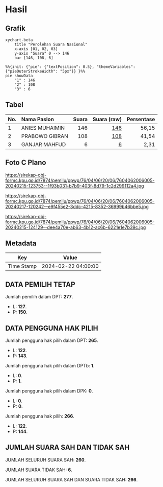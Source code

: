 # Hasil

## Grafik

```mermaid
xychart-beta
    title "Perolehan Suara Nasional"
    x-axis [01, 02, 03]
    y-axis "Suara" 0 --> 146
    bar [146, 108, 6]
```

```mermaid
%%{init: {"pie": {"textPosition": 0.5}, "themeVariables": {"pieOuterStrokeWidth": "5px"}} }%%
pie showData
    "1" : 146
    "2" : 108
    "3" : 6
```

## Tabel

| No. | Nama Paslon    | Suara | Suara (raw) | Persentase |
|:--- |:-------------- | -----:| -----------:| ----------:|
| 1   | ANIES MUHAIMIN | 146   | [146][p-1]  | 56,15      |
| 2   | PRABOWO GIBRAN | 108   | [108][p-2]  | 41,54      |
| 3   | GANJAR MAHFUD  | 6     | [6][p-3]    | 2,31       |


[p-1]: https://github.com/gigit-pemilu/pemilu-2024/blob/main/pilpres/hitung-suara/sub/76-sulawesi-barat/sub/04-polewali-mandar/sub/06-binuang/sub/2006-batetangnga/sub/005-tps/sub/paslon-1.txt
[p-2]: https://github.com/gigit-pemilu/pemilu-2024/blob/main/pilpres/hitung-suara/sub/76-sulawesi-barat/sub/04-polewali-mandar/sub/06-binuang/sub/2006-batetangnga/sub/005-tps/sub/paslon-2.txt
[p-3]: https://github.com/gigit-pemilu/pemilu-2024/blob/main/pilpres/hitung-suara/sub/76-sulawesi-barat/sub/04-polewali-mandar/sub/06-binuang/sub/2006-batetangnga/sub/005-tps/sub/paslon-3.txt

## Foto C Plano

https://sirekap-obj-formc.kpu.go.id/7874/pemilu/ppwp/76/04/06/20/06/7604062006005-20240215-123753--1f93b031-b7b9-403f-8d79-1c2d299112a4.jpg

https://sirekap-obj-formc.kpu.go.id/7874/pemilu/ppwp/76/04/06/20/06/7604062006005-20240217-120242--e9f455e2-3ddc-4215-8352-36999b46bbe5.jpg

https://sirekap-obj-formc.kpu.go.id/7874/pemilu/ppwp/76/04/06/20/06/7604062006005-20240215-124129--dee4a70e-ab63-4b12-ac6b-6221e1e7b39c.jpg


## Metadata

| Key        | Value               |
| ---------- | ------------------- |
| Time Stamp | 2024-02-22 04:00:00 |


## DATA PEMILIH TETAP

Jumlah pemilih dalam DPT: **277**.
 * L: **127**.
 * P: **150**.

## DATA PENGGUNA HAK PILIH

Jumlah pengguna hak pilih dalam DPT: **265**.
 * L: **122**.
 * P: **143**.

Jumlah pengguna hak pilih dalam DPTb: **1**.
 * L: **0**.
 * P: **1**.

Jumlah pengguna hak pilih dalam DPK: **0**.
 * L: **0**.
 * P: **0**.

Jumlah pengguna hak pilih: **266**.
 * L: **122**.
 * P: **144**.

## JUMLAH SUARA SAH DAN TIDAK SAH

JUMLAH SELURUH SUARA SAH: **260**.

JUMLAH SUARA TIDAK SAH: **6**.

JUMLAH SELURUH SUARA SAH DAN SUARA TIDAK SAH: **266**.


